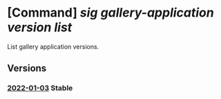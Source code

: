 # [Command] _sig gallery-application version list_

List gallery application versions.

## Versions

### [2022-01-03](/Resources/mgmt-plane/L3N1YnNjcmlwdGlvbnMve30vcmVzb3VyY2Vncm91cHMve30vcHJvdmlkZXJzL21pY3Jvc29mdC5jb21wdXRlL2dhbGxlcmllcy97fS9hcHBsaWNhdGlvbnMve30vdmVyc2lvbnM=/2022-01-03.xml) **Stable**

<!-- mgmt-plane /subscriptions/{}/resourcegroups/{}/providers/microsoft.compute/galleries/{}/applications/{}/versions 2022-01-03 -->
